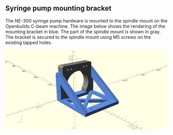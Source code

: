 ## Syringe pump mounting bracket

The NE-300 syringe pump hardware is mounted to the spindle mount on the Openbuilds C-beam machine. The image below shows the rendering of the mounting bracket in blue.  The part of the spindle mount is shown in gray.  The bracket is secured to the spindle mount using M5 screws on the existing tapped holes.

![Bracket to mount syringe pump](https://github.com/matthew-yates/NanodropPrinter/blob/main/images/pumpBracket.png)
